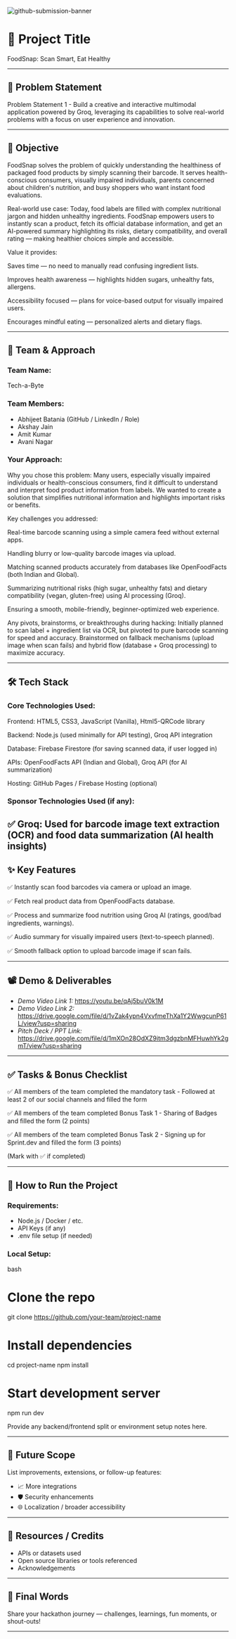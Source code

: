 ![github-submission-banner](https://github.com/user-attachments/assets/a1493b84-e4e2-456e-a791-ce35ee2bcf2f)

# 🚀 Project Title

FoodSnap: Scan Smart, Eat Healthy

---

## 📌 Problem Statement

Problem Statement 1 - Build a creative and interactive multimodal application powered by Groq, leveraging its capabilities to solve real-world problems with a focus on user experience and innovation.

---

## 🎯 Objective

FoodSnap solves the problem of quickly understanding the healthiness of packaged food products by simply scanning their barcode.
It serves health-conscious consumers, visually impaired individuals, parents concerned about children's nutrition, and busy shoppers who want instant food evaluations.

Real-world use case:
Today, food labels are filled with complex nutritional jargon and hidden unhealthy ingredients.
FoodSnap empowers users to instantly scan a product, fetch its official database information, and get an AI-powered summary highlighting its risks, dietary compatibility, and overall rating — making healthier choices simple and accessible.

Value it provides:

Saves time — no need to manually read confusing ingredient lists.

Improves health awareness — highlights hidden sugars, unhealthy fats, allergens.

Accessibility focused — plans for voice-based output for visually impaired users.

Encourages mindful eating — personalized alerts and dietary flags.

---

## 🧠 Team & Approach

### Team Name:  
Tech-a-Byte

### Team Members:  
- Abhijeet Batania (GitHub / LinkedIn / Role)  
- Akshay Jain  
- Amit Kumar  
- Avani Nagar

### Your Approach:  
Why you chose this problem:
Many users, especially visually impaired individuals or health-conscious consumers, find it difficult to understand and interpret food product information from labels. We wanted to create a solution that simplifies nutritional information and highlights important risks or benefits.

Key challenges you addressed:

Real-time barcode scanning using a simple camera feed without external apps.

Handling blurry or low-quality barcode images via upload.

Matching scanned products accurately from databases like OpenFoodFacts (both Indian and Global).

Summarizing nutritional risks (high sugar, unhealthy fats) and dietary compatibility (vegan, gluten-free) using AI processing (Groq).

Ensuring a smooth, mobile-friendly, beginner-optimized web experience.

Any pivots, brainstorms, or breakthroughs during hacking:
Initially planned to scan label + ingredient list via OCR, but pivoted to pure barcode scanning for speed and accuracy.
Brainstormed on fallback mechanisms (upload image when scan fails) and hybrid flow (database + Groq processing) to maximize accuracy.

---

## 🛠 Tech Stack

### Core Technologies Used:
Frontend: HTML5, CSS3, JavaScript (Vanilla), Html5-QRCode library

Backend: Node.js (used minimally for API testing), Groq API integration

Database: Firebase Firestore (for saving scanned data, if user logged in)

APIs: OpenFoodFacts API (Indian and Global), Groq API (for AI summarization)

Hosting: GitHub Pages / Firebase Hosting (optional)

### Sponsor Technologies Used (if any):
✅ Groq: Used for barcode image text extraction (OCR) and food data summarization (AI health insights)
---

## ✨ Key Features

✅ Instantly scan food barcodes via camera or upload an image.

✅ Fetch real product data from OpenFoodFacts database.

✅ Process and summarize food nutrition using Groq AI (ratings, good/bad ingredients, warnings).

✅ Audio summary for visually impaired users (text-to-speech planned).

✅ Smooth fallback option to upload barcode image if scan fails.

---

## 📽 Demo & Deliverables

- *Demo Video Link 1:* https://youtu.be/qAj5buV0k1M
- *Demo Video Link 2:* https://drive.google.com/file/d/1vZak4ypn4VxvfmeThXa1Y2WwgcunP61L/view?usp=sharing
- *Pitch Deck / PPT Link:* https://drive.google.com/file/d/1mXOn28OdXZ9itm3dgzbnMFHuwhYk2gmT/view?usp=sharing

---

## ✅ Tasks & Bonus Checklist

 ✅ All members of the team completed the mandatory task - Followed at least 2 of our social channels and filled the form

 ✅ All members of the team completed Bonus Task 1 - Sharing of Badges and filled the form (2 points)

 ✅ All members of the team completed Bonus Task 2 - Signing up for Sprint.dev and filled the form (3 points)

(Mark with ✅ if completed)

---

## 🧪 How to Run the Project

### Requirements:
- Node.js / Docker / etc.
- API Keys (if any)
- .env file setup (if needed)

### Local Setup:
bash
# Clone the repo
git clone https://github.com/your-team/project-name

# Install dependencies
cd project-name
npm install

# Start development server
npm run dev


Provide any backend/frontend split or environment setup notes here.

---

## 🧬 Future Scope

List improvements, extensions, or follow-up features:

- 📈 More integrations  
- 🛡 Security enhancements  
- 🌐 Localization / broader accessibility  

---

## 📎 Resources / Credits

- APIs or datasets used  
- Open source libraries or tools referenced  
- Acknowledgements  

---

## 🏁 Final Words

Share your hackathon journey — challenges, learnings, fun moments, or shout-outs!

---
